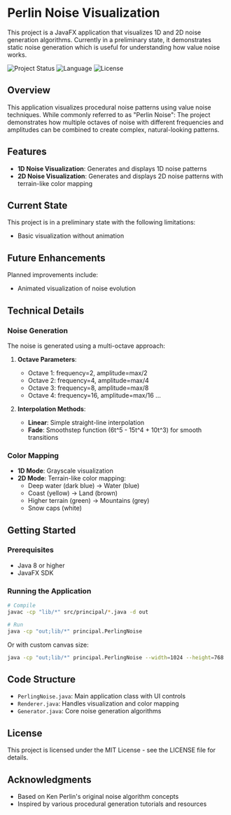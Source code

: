 # Perlin Noise Visualization

This project is a JavaFX application that visualizes 1D and 2D noise generation algorithms. Currently in a preliminary state, it demonstrates static noise generation which is useful for understanding how value noise works.

![Project Status](https://img.shields.io/badge/status-preliminary-orange)
![Language](https://img.shields.io/badge/language-Java-blue)
![License](https://img.shields.io/badge/license-MIT-green)

## Overview

This application visualizes procedural noise patterns using value noise techniques. While commonly referred to as "Perlin Noise":
The project demonstrates how multiple octaves of noise with different frequencies and amplitudes can be combined to create complex, natural-looking patterns.

## Features

- **1D Noise Visualization**: Generates and displays 1D noise patterns
- **2D Noise Visualization**: Generates and displays 2D noise patterns with terrain-like color mapping


## Current State

This project is in a preliminary state with the following limitations:

- Basic visualization without animation

## Future Enhancements

Planned improvements include:

- Animated visualization of noise evolution

## Technical Details

### Noise Generation

The noise is generated using a multi-octave approach:

1. **Octave Parameters**:
   - Octave 1: frequency=2, amplitude=max/2
   - Octave 2: frequency=4, amplitude=max/4
   - Octave 3: frequency=8, amplitude=max/8
   - Octave 4: frequency=16, amplitude=max/16 ...

2. **Interpolation Methods**:
   - **Linear**: Simple straight-line interpolation
   - **Fade**: Smoothstep function (6t^5 - 15t^4 + 10t^3) for smooth transitions


### Color Mapping

- **1D Mode**: Grayscale visualization
- **2D Mode**: Terrain-like color mapping:
  - Deep water (dark blue) → Water (blue)
  - Coast (yellow) → Land (brown)
  - Higher terrain (green) → Mountains (grey)
  - Snow caps (white)

## Getting Started

### Prerequisites

- Java 8 or higher
- JavaFX SDK

### Running the Application

```bash
# Compile
javac -cp "lib/*" src/principal/*.java -d out

# Run
java -cp "out;lib/*" principal.PerlingNoise
```

Or with custom canvas size:
```bash
java -cp "out;lib/*" principal.PerlingNoise --width=1024 --height=768
```

## Code Structure

- `PerlingNoise.java`: Main application class with UI controls
- `Renderer.java`: Handles visualization and color mapping
- `Generator.java`: Core noise generation algorithms

## License

This project is licensed under the MIT License - see the LICENSE file for details.

## Acknowledgments

- Based on Ken Perlin's original noise algorithm concepts
- Inspired by various procedural generation tutorials and resources

